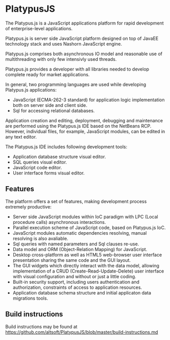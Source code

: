 # PlatypusJS
The Platypus.js is a JavaScript applications platform for rapid development of enterprise-level applications.

Platypus.js is server side JavaScript platform designed on top of JavaEE technology stack and uses Nashorn JavaScript engine.

Platypus.js comprises both asynchronous IO model and reasonable use of multithreading with only few intensivly used threads.

Platypus.js provides a developer with all libraries needed to develop complete ready for market applications.

In general, two programming languages are used while developing Platypus.js applications:
* JavaScript (ECMA-262-3 standard) for application logic implementation both on server side and client side.
* Sql for accessing relational databases.

Application creation and editing, deployment, debugging and maintenance are performed using the Platypus.js IDE based on the NetBeans RCP. However, individual files, for example, JavaScript modules, can be edited in any text editor.

The Platypus.js IDE includes following development tools:

* Application database structure visual editor.
* SQL queries visual editor.
* JavaScript code editor.
* User interface forms visual editor.

## Features
The platform offers a set of features, making development process extremely productive:
* Server side JavaScript modules within IoC paradigm with LPC (Local procedure calls) asynchronous interactions.
* Parallel execution scheme of JavaScript code, based on Platypus.js IoC.
* JavaScript modules automatic dependencies resolving, manual resolving is also avaliable.
* Sql queries with named parameters and Sql clauses re-use.
* Data model and ORM (Object-Relation Mapping) for JavaScript.
* Desktop cross-platform as well as HTML5 web-browser user interface presentation sharing the same code and the GUI layout.
* The GUI widgets which directly interact with the data model, allowing implementation of a CRUD (Create-Read-Update-Delete) user interface with visual configuration and without or just a little coding.
* Built-in security support, including users authentication and authorization, constraints of access to application resources.
* Application database schema structure and initial applicaton data migrations tools.

## Build instructions
Build instructions may be found at https://github.com/altsoft/PlatypusJS/blob/master/build-instructions.md
